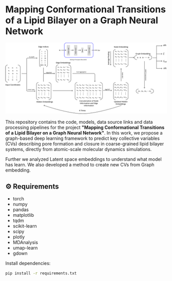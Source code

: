# Mapping Conformational Transitions of a Lipid Bilayer on a Graph Neural Network

![GNN Architecture](./images/gnn_arc.png)


This repository contains the code, models, data source links and data processing pipelines for the project **"Mapping Conformational Transitions of a Lipid Bilayer on a Graph Neural Network"**. In this work, we propose a graph-based deep learning framework to predict key collective variables (CVs) describing pore formation and closure in coarse-grained lipid bilayer systems, directly from atomic-scale molecular dynamics simulations.

Further we analyzed Latent space embeddings to understand what model has learn. We also developed a method to create new CVs from Graph embedding.

## ⚙️ Requirements

- torch
- numpy
- pandas
- matplotlib
- tqdm
- scikit-learn
- scipy
- plotly
- MDAnalysis
- umap-learn
- gdown

Install dependencies:

```bash
pip install -r requirements.txt
